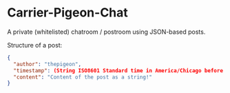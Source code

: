 # Carrier-Pigeon-Chat
A private (whitelisted) chatroom / postroom using JSON-based posts.

Structure of a post:
```json
{
  "author": "thepigeon",
  "timestamp": (String ISO8601 Standard time in America/Chicago before conversion to local),
  "content": "Content of the post as a string!"
}
```
